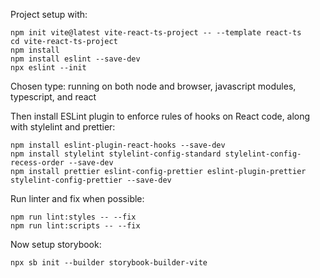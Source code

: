 Project setup with:

```
npm init vite@latest vite-react-ts-project -- --template react-ts
cd vite-react-ts-project
npm install
npm install eslint --save-dev
npx eslint --init
```

Chosen type: running on both node and browser, javascript modules, typescript, and react

Then install ESLint plugin to enforce rules of hooks on React code, along with stylelint and prettier:

```
npm install eslint-plugin-react-hooks --save-dev
npm install stylelint stylelint-config-standard stylelint-config-recess-order --save-dev
npm install prettier eslint-config-prettier eslint-plugin-prettier stylelint-config-prettier --save-dev
```

Run linter and fix when possible:

```
npm run lint:styles -- --fix
npm run lint:scripts -- --fix
```

Now setup storybook:

```
npx sb init --builder storybook-builder-vite
```
